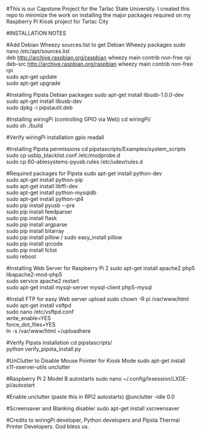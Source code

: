 #This is our Capstone Project for the Tarlac State University. I created this repo to minimize the work on installing the major packages required on my Raspberry Pi Kiosk project for Tarlac City

#INSTALLATION NOTES

#Add Debian Wheezy sources.list to get Debian Wheezy packages
sudo nano /etc/apt/sources.list  
deb http://archive.raspbian.org/raspbian wheezy main contrib non-free rpi  
deb-src http://archive.raspbian.org/raspbian wheezy main contrib non-free rpi  
sudo apt-get update  
sudo apt-get upgrade

#Installing Pipsta Debian packages
sudo apt-get install libusb-1.0.0-dev  
sudo apt-get install libusb-dev  
sudo dpkg -i pipstautil.deb

#Installing wiringPi (controlling GPIO via Web)
cd wiringPi/  
sudo sh ./build

#Verify wiringPi installation
gpio readall

#Installing Pipsta permissions
cd pipstascripts/Examples/system_scripts  
sudo cp usblp_blacklist.conf /etc/modprobe.d  
sudo cp 60-ablesystems-pyusb.rules /etc/udev/rules.d

#Required packages for Pipsta
sudo apt-get install python-dev  
sudo apt-get install python-pip  
sudo apt-get install libffi-dev  
sudo apt-get install python-mysqldb  
sudo apt-get install python-qt4  
sudo pip install pyusb --pre  
sudo pip install feedparser  
sudo pip install flask  
sudo pip install argparse  
sudo pip install bitarray  
sudo pip install pillow / sudo easy_install pillow  
sudo pip install qrcode  
sudo pip install fclist  
sudo reboot

#Installing Web Server for Raspberry Pi 2
sudo apt-get install apache2 php5 libapache2-mod-php5  
sudo service apache2 restart  
sudo apt-get install mysql-server mysql-client php5-mysql

#Install FTP for easy Web server upload
sudo chown -R pi /var/www/html  
sudo apt-get install vsftpd  
sudo nano /etc/vsftpd.conf  
write_enable=YES  
force_dot_files=YES  
ln -s /var/www/html ~/uploadhere

#Verify Pipsta installation
cd pipstascripts/  
python verify_pipsta_install.py

#UnClutter to Disable Mouse Pointer for Kiosk Mode
sudo apt-get install x11-xserver-utils unclutter

#Raspberry Pi 2 Model B autostarts
sudo nano ~/.config/lxsession/LXDE-pi/autostart

#Enable unclutter (paste this in RPi2 autostarts)
@unclutter -idle 0.0

#Screensaver and Blanking disabler
sudo apt-get install xscreensaver

#Credits to wiringPi developer, Python developers and Pipsta Thermal Printer Developers. God bless us.
